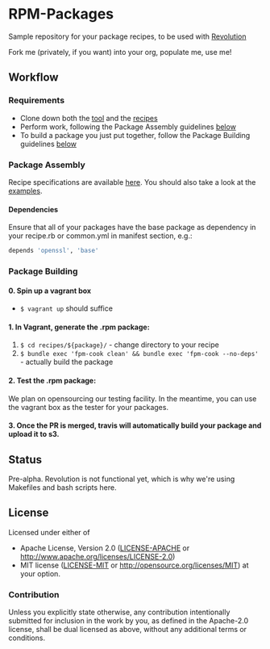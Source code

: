 # RPM-Packages

Sample repository for your package recipes, to be used with [Revolution](https://github.com/grindrlabs/revolution)

Fork me (privately, if you want) into your org, populate me, use me!

## Workflow

### Requirements

- Clone down both the [tool](https://github.com/grindrlabs/revolution) and the [recipes](https://github.com/grindrlabs/rpm-packages)
- Perform work, following the Package Assembly guidelines [below](#package-assembly)
- To build a package you just put together, follow the Package Building guidelines [below](#package-building)

### Package Assembly

Recipe specifications are available [here](https://github.com/bernd/fpm-cookery/wiki/Recipe-Specification). You should also take a look at the [examples](examples/).

#### Dependencies

Ensure that all of your packages have the base package as dependency in your recipe.rb or common.yml in manifest section, e.g.:

```ruby
depends 'openssl', 'base'
```

### Package Building

#### 0. Spin up a vagrant box

- `$ vagrant up` should suffice

#### 1. In Vagrant, generate the .rpm package:

1. `$ cd recipes/${package}/` - change directory to your recipe
2. `$ bundle exec 'fpm-cook clean' && bundle exec 'fpm-cook --no-deps'` - actually build the package

#### 2. Test the .rpm package:

We plan on opensourcing our testing facility. In the meantime, you can use the vagrant box as the tester for your packages.

#### 3. Once the PR is merged, travis will automatically build your package and upload it to s3.

## Status

Pre-alpha. Revolution is not functional yet, which is why we're using Makefiles and bash scripts here.

## License

Licensed under either of
* Apache License, Version 2.0 ([LICENSE-APACHE](LICENSE-APACHE) or http://www.apache.org/licenses/LICENSE-2.0)
* MIT license ([LICENSE-MIT](LICENSE-MIT) or http://opensource.org/licenses/MIT)
  at your option.

### Contribution

Unless you explicitly state otherwise, any contribution intentionally submitted for inclusion in the work by you, as defined in the Apache-2.0 license, shall be dual licensed as above, without any additional terms or conditions.
